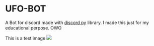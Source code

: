 # UFO-BOT
A Bot for discord made with [discord py](https://github.com/Rapptz/discord.py) library. I made this just for my educational perpose.
OWO

This is a test image <img src= "https://cdn.discordapp.com/attachments/862988751491170324/866699800068751360/rainbow-png-images-colors-the-sky-png-only-0.png" />
